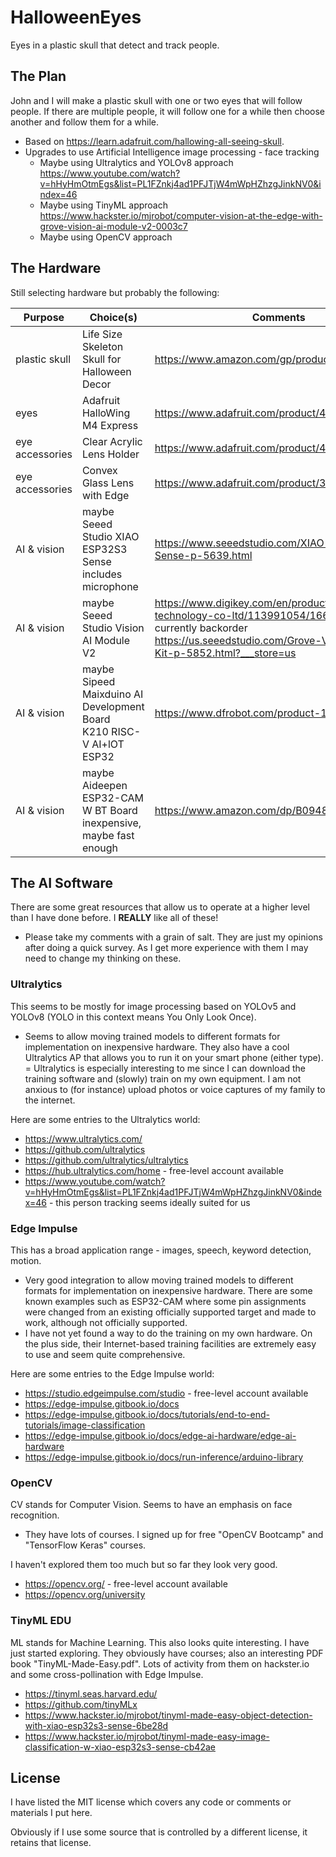 # HalloweenEyes
Eyes in a plastic skull that detect and track people.

## The Plan
John and I will make a plastic skull with one or two eyes that will follow people. If there are multiple people, it will follow one for a while then choose another and follow them for a while.
- Based on https://learn.adafruit.com/hallowing-all-seeing-skull.
- Upgrades to use Artificial Intelligence image processing - face tracking
  - Maybe using Ultralytics and YOLOv8 approach https://www.youtube.com/watch?v=hHyHmOtmEgs&list=PL1FZnkj4ad1PFJTjW4mWpHZhzgJinkNV0&index=46
  - Maybe using TinyML approach https://www.hackster.io/mjrobot/computer-vision-at-the-edge-with-grove-vision-ai-module-v2-0003c7
  - Maybe using OpenCV approach


## The Hardware
Still selecting hardware but probably the following:

| Purpose | Choice(s) | Comments |
| --- | --- | --- |
| plastic skull | Life Size Skeleton Skull for Halloween Decor | https://www.amazon.com/gp/product/B0C777NBDJ |
| eyes | Adafruit HalloWing M4 Express | https://www.adafruit.com/product/4300 |
| eye accessories | Clear Acrylic Lens Holder | https://www.adafruit.com/product/4013 |
| eye accessories | Convex Glass Lens with Edge | https://www.adafruit.com/product/3853 |
| AI & vision | maybe Seeed Studio XIAO ESP32S3 Sense<br>includes microphone | https://www.seeedstudio.com/XIAO-ESP32S3-Sense-p-5639.html |
| AI & vision | maybe Seeed Studio Vision AI Module V2 | https://www.digikey.com/en/products/detail/seeed-technology-co-ltd/113991054/16652880<br>currently backorder https://us.seeedstudio.com/Grove-Vision-AI-V2-Kit-p-5852.html?___store=us |
| AI & vision | maybe Sipeed Maixduino AI Development Board<br>K210 RISC-V AI+lOT ESP32 | https://www.dfrobot.com/product-1972.html |
| AI & vision | maybe Aideepen ESP32-CAM W BT Board<br>inexpensive, maybe fast enough | https://www.amazon.com/dp/B0948ZFTQZ |

## The AI Software
There are some great resources that allow us to operate at a higher level than I have done before. I **REALLY** like all of these!
- Please take my comments with a grain of salt. They are just my opinions after doing a quick survey. As I get more experience with them I may need to change my thinking on these.

### Ultralytics
This seems to be mostly for image processing based on YOLOv5 and YOLOv8 (YOLO in this context means You Only Look Once).
- Seems to allow moving trained models to different formats for implementation on inexpensive hardware. They also have a cool Ultralytics AP that allows you to run it on your smart phone (either type).
= Ultralytics is especially interesting to me since I can download the training software and (slowly) train on my own equipment. I am not anxious to (for instance) upload photos or voice captures of my family to the internet.

Here are some entries to the Ultralytics world:
- https://www.ultralytics.com/
- https://github.com/ultralytics
- https://github.com/ultralytics/ultralytics
- https://hub.ultralytics.com/home - free-level account available
- https://www.youtube.com/watch?v=hHyHmOtmEgs&list=PL1FZnkj4ad1PFJTjW4mWpHZhzgJinkNV0&index=46 - this person tracking seems ideally suited for us

### Edge Impulse
This has a broad application range - images, speech, keyword detection, motion.
- Very good integration to allow moving trained models to different formats for implementation on inexpensive hardware. There are some known examples such as ESP32-CAM where some pin assignments were changed from an existing officially supported target and made to work, although not officially supported.
- I have not yet found a way to do the training on my own hardware. On the plus side, their Internet-based training facilities are extremely easy to use and seem quite comprehensive.

Here are some entries to the Edge Impulse world:
- https://studio.edgeimpulse.com/studio - free-level account available
- https://edge-impulse.gitbook.io/docs
- https://edge-impulse.gitbook.io/docs/tutorials/end-to-end-tutorials/image-classification
- https://edge-impulse.gitbook.io/docs/edge-ai-hardware/edge-ai-hardware
- https://edge-impulse.gitbook.io/docs/run-inference/arduino-library

### OpenCV
CV stands for Computer Vision. Seems to have an emphasis on face recognition.
- They have lots of courses. I signed up for free "OpenCV Bootcamp" and "TensorFlow Keras" courses.

I haven't explored them too much but so far they look very good.
- https://opencv.org/ - free-level account available
- https://opencv.org/university

### TinyML EDU
ML stands for Machine Learning. This also looks quite interesting. I have just started exploring. They obviously have courses; also an interesting PDF book "TinyML-Made-Easy.pdf". Lots of activity from them on hackster.io and some cross-pollination with Edge Impulse.
- https://tinyml.seas.harvard.edu/
- https://github.com/tinyMLx
- https://www.hackster.io/mjrobot/tinyml-made-easy-object-detection-with-xiao-esp32s3-sense-6be28d
- https://www.hackster.io/mjrobot/tinyml-made-easy-image-classification-w-xiao-esp32s3-sense-cb42ae

## License
I have listed the MIT license which covers any code or comments or materials I put here.

Obviously if I use some source that is controlled by a different license, it retains that license.
